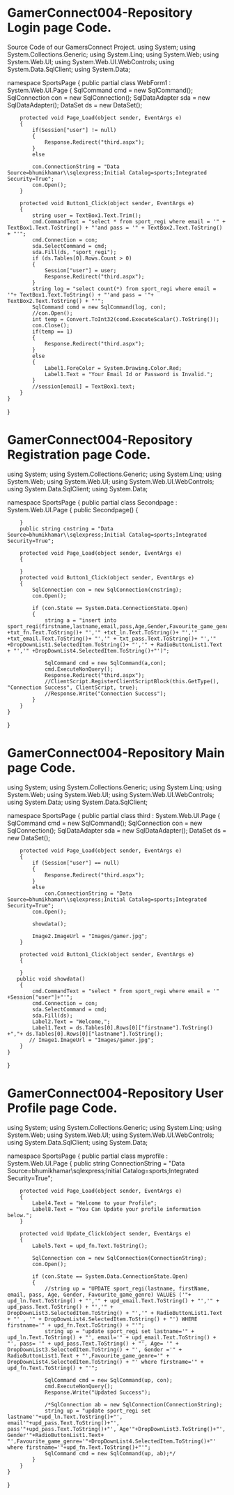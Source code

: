# GamerConnect004-Repository Login page Code.
Source Code of our GamersConnect Project.
using System;
using System.Collections.Generic;
using System.Linq;
using System.Web;
using System.Web.UI;
using System.Web.UI.WebControls;
using System.Data.SqlClient;
using System.Data;

namespace SportsPage
{
    public partial class WebForm1 : System.Web.UI.Page
    {
        SqlCommand cmd = new SqlCommand();
        SqlConnection con = new SqlConnection();
        SqlDataAdapter sda = new SqlDataAdapter();
        DataSet ds = new DataSet();

        protected void Page_Load(object sender, EventArgs e)
        {
            if(Session["user"] != null)
            {
                Response.Redirect("third.aspx");
            }
            else

            con.ConnectionString = "Data Source=bhumikhamar\\sqlexpress;Initial Catalog=sports;Integrated Security=True";
            con.Open();
        }

        protected void Button1_Click(object sender, EventArgs e)
        {
            string user = TextBox1.Text.Trim();
            cmd.CommandText = "select * from sport_regi where email = '" + TextBox1.Text.ToString() + "'and pass = '" + TextBox2.Text.ToString() + "'";
            cmd.Connection = con;
            sda.SelectCommand = cmd;
            sda.Fill(ds, "sport_regi");
            if (ds.Tables[0].Rows.Count > 0)
            {
                Session["user"] = user;
                Response.Redirect("third.aspx");
            }
            string log = "select count(*) from sport_regi where email = '"+ TextBox1.Text.ToString() + "'and pass = '"+ TextBox2.Text.ToString() + "'";
            SqlCommand comd = new SqlCommand(log, con);
            //con.Open();
            int temp = Convert.ToInt32(comd.ExecuteScalar().ToString());
            con.Close();
            if(temp == 1)
            {
                Response.Redirect("third.aspx");
            }
            else
            {
                Label1.ForeColor = System.Drawing.Color.Red;
                Label1.Text = "Your Email Id or Password is Invalid.";
            }
            //session[email] = TextBox1.text;
        }
    }
}

# GamerConnect004-Repository Registration page Code.

using System;
using System.Collections.Generic;
using System.Linq;
using System.Web;
using System.Web.UI;
using System.Web.UI.WebControls;
using System.Data.SqlClient;
using System.Data;

namespace SportsPage
{
    public partial class Secondpage : System.Web.UI.Page
    {
        public Secondpage()
        {

        }
        public string cnstring = "Data Source=bhumikhamar\\sqlexpress;Initial Catalog=sports;Integrated Security=True";

        protected void Page_Load(object sender, EventArgs e)
        {

        }
        protected void Button1_Click(object sender, EventArgs e)
        {
            SqlConnection con = new SqlConnection(cnstring);
            con.Open();

            if (con.State == System.Data.ConnectionState.Open)
            {
                string a = "insert into sport_regi(firstname,lastname,email,pass,Age,Gender,Favourite_game_genre)values('" +txt_fn.Text.ToString()+ "','" +txt_ln.Text.ToString()+ "','" +txt_email.Text.ToString()+ "','" + txt_pass.Text.ToString()+ "','" +DropDownList1.SelectedItem.ToString()+ "','" + RadioButtonList1.Text + "','" +DropDownList4.SelectedItem.ToString()+"')";

                SqlCommand cmd = new SqlCommand(a,con);
                cmd.ExecuteNonQuery();
                Response.Redirect("third.aspx");
                //ClientScript.RegisterClientScriptBlock(this.GetType(), "Connection Success", ClientScript, true);
                //Response.Write("Connection Success");
            }
        }
    }
}


# GamerConnect004-Repository Main page Code.

using System;
using System.Collections.Generic;
using System.Linq;
using System.Web;
using System.Web.UI;
using System.Web.UI.WebControls;
using System.Data;
using System.Data.SqlClient;

namespace SportsPage
{
    public partial class third : System.Web.UI.Page
    {
        SqlCommand cmd = new SqlCommand();
        SqlConnection con = new SqlConnection();
        SqlDataAdapter sda = new SqlDataAdapter();
        DataSet ds = new DataSet();

        protected void Page_Load(object sender, EventArgs e)
        {
            if (Session["user"] == null)
            {
                Response.Redirect("third.aspx");
            }
            else
                con.ConnectionString = "Data Source=bhumikhamar\\sqlexpress;Initial Catalog=sports;Integrated Security=True";
            con.Open();

            showdata();

            Image2.ImageUrl = "Images/gamer.jpg";
        }

        protected void Button1_Click(object sender, EventArgs e)
        {

        }
       public void showdata()
        {
            cmd.CommandText = "select * from sport_regi where email = '" +Session["user"]+"'";
            cmd.Connection = con;
            sda.SelectCommand = cmd;
            sda.Fill(ds);
            Label2.Text = "Welcome,";
            Label1.Text = ds.Tables[0].Rows[0]["firstname"].ToString() +","+ ds.Tables[0].Rows[0]["lastname"].ToString();
           // Image1.ImageUrl = "Images/gamer.jpg";
        }
    }
}



# GamerConnect004-Repository User Profile page Code.
using System;
using System.Collections.Generic;
using System.Linq;
using System.Web;
using System.Web.UI;
using System.Web.UI.WebControls;
using System.Data.SqlClient;
using System.Data;

namespace SportsPage
{
    public partial class myprofile : System.Web.UI.Page
    {
        public string ConnectionString = "Data Source=bhumikhamar\\sqlexpress;Initial Catalog=sports;Integrated Security=True";

        protected void Page_Load(object sender, EventArgs e)
        {
            Label4.Text = "Welcome to your Profile";
            Label8.Text = "You Can Update your profile information below.";
        }

        protected void Update_Click(object sender, EventArgs e)
        {
            Label5.Text = upd_fn.Text.ToString();

            SqlConnection con = new SqlConnection(ConnectionString);
            con.Open();

            if (con.State == System.Data.ConnectionState.Open)
            {
                //string up = "UPDATE sport_regi(lastname, firstName, email, pass, Age, Gender, Favourite_game_genre) VALUES ('"+ upd_ln.Text.ToString() + "','" + upd_email.Text.ToString() + "','" + upd_pass.Text.ToString() + "','" + DropDownList3.SelectedItem.ToString() + "','" + RadioButtonList1.Text + "' , '" + DropDownList4.SelectedItem.ToString() + "') WHERE firstname='" + upd_fn.Text.ToString() + "'";
                string up = "update sport_regi set lastname='" + upd_ln.Text.ToString() + "', email='" + upd_email.Text.ToString() + "', pass= '" + upd_pass.Text.ToString() + "', Age= '" + DropDownList3.SelectedItem.ToString() + "', Gender ='" + RadioButtonList1.Text + "',Favourite_game_genre='" + DropDownList4.SelectedItem.ToString() + "' where firstname='" + upd_fn.Text.ToString() + "'";

                SqlCommand cmd = new SqlCommand(up, con);
                cmd.ExecuteNonQuery();
                Response.Write("Updated Success");
                
                /*SqlConnection ab = new SqlConnection(ConnectionString);
                string up = "update sport_regi set lastname'"+upd_ln.Text.ToString()+"', email'"+upd_pass.Text.ToString()+"', pass'"+upd_pass.Text.ToString()+"', Age'"+DropDownList3.ToString()+"', Gender'"+RadioButtonList1.Text+ "',Favourite_game_genre='"+DropDownList4.SelectedItem.ToString()+"' where firstname='"+upd_fn.Text.ToString()+"'";
                SqlCommand cmd = new SqlCommand(up, ab);*/
            }
        }
    }
}
